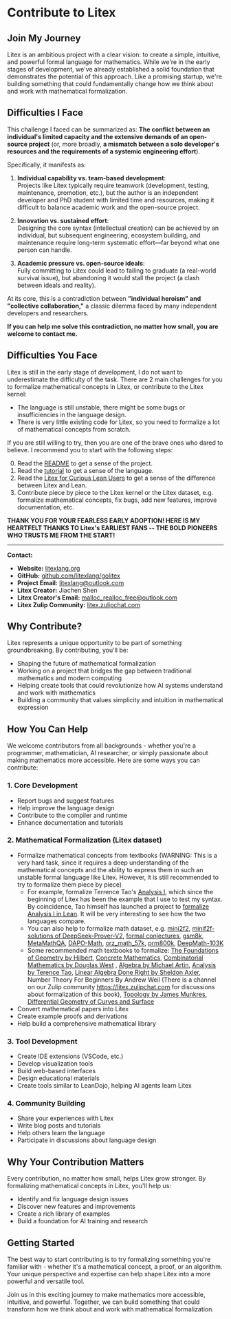 # Contribute to Litex

## Join My Journey

Litex is an ambitious project with a clear vision: to create a simple, intuitive, and powerful formal language for mathematics. While we're in the early stages of development, we've already established a solid foundation that demonstrates the potential of this approach. Like a promising startup, we're building something that could fundamentally change how we think about and work with mathematical formalization.

## Difficulties I Face

This challenge I faced can be summarized as: **The conflict between an individual's limited capacity and the extensive demands of an open-source project** (or, more broadly, **a mismatch between a solo developer's resources and the requirements of a systemic engineering effort**).  

Specifically, it manifests as:  
1. **Individual capability vs. team-based development**:  
   Projects like Litex typically require teamwork (development, testing, maintenance, promotion, etc.), but the author is an independent developer and PhD student with limited time and resources, making it difficult to balance academic work and the open-source project.  

2. **Innovation vs. sustained effort**:  
   Designing the core syntax (intellectual creation) can be achieved by an individual, but subsequent engineering, ecosystem building, and maintenance require long-term systematic effort—far beyond what one person can handle.  

3. **Academic pressure vs. open-source ideals**:  
   Fully committing to Litex could lead to failing to graduate (a real-world survival issue), but abandoning it would stall the project (a clash between ideals and reality).  

At its core, this is a contradiction between **"individual heroism" and "collective collaboration,"** a classic dilemma faced by many independent developers and researchers.

**If you can help me solve this contradiction, no matter how small, you are welcome to contact me.**

## Difficulties You Face

Litex is still in the early stage of development, I do not want to underestimate the difficulty of the task. There are 2 main challenges for you to formalize mathematical concepts in Litex, or contribute to the Litex kernel:

- The language is still unstable, there might be some bugs or insufficiencies in the language design.
- There is very little existing code for Litex, so you need to formalize a lot of mathematical concepts from scratch.

If you are still willing to try, then you are one of the brave ones who dared to believe. I recommend you to start with the following steps:

0. Read the [README](../README.md) to get a sense of the project.
1. Read the [tutorial](../tutorial/tutorial.md) to get a sense of the language.
2. Read the [Litex for Curious Lean Users](../litex_for_curious_lean_users/litex_for_curious_lean_users.md) to get a sense of the difference between Litex and Lean.
3. Contribute piece by piece to the Litex kernel or the Litex dataset, e.g. formalize mathematical concepts, fix bugs, add new features, improve documentation, etc.

**THANK YOU FOR YOUR FEARLESS EARLY ADOPTION! HERE IS MY HEARTFELT THANKS TO Litex's EARLIEST FANS -- THE BOLD PIONEERS WHO TRUSTS ME FROM THE START!**

---  
**Contact:**  
- **Website:** [litexlang.org](https://litexlang.org)  
- **GitHub:** [github.com/litexlang/golitex](https://github.com/litexlang/golitex)
- **Project Email:** litexlang@outlook.com
- **Litex Creator:** Jiachen Shen
- **Litex Creator's Email:** malloc_realloc_free@outlook.com
- **Litex Zulip Community:** [litex.zulipchat.com](https://litex.zulipchat.com)

## Why Contribute?

Litex represents a unique opportunity to be part of something groundbreaking. By contributing, you'll be:
- Shaping the future of mathematical formalization
- Working on a project that bridges the gap between traditional mathematics and modern computing
- Helping create tools that could revolutionize how AI systems understand and work with mathematics
- Building a community that values simplicity and intuition in mathematical expression

## How You Can Help

We welcome contributors from all backgrounds - whether you're a programmer, mathematician, AI researcher, or simply passionate about making mathematics more accessible. Here are some ways you can contribute:

### 1. Core Development
- Report bugs and suggest features
- Help improve the language design
- Contribute to the compiler and runtime
- Enhance documentation and tutorials

### 2. Mathematical Formalization (Litex dataset)
- Formalize mathematical concepts from textbooks (WARNING: This is a very hard task, since it requires a deep understanding of the mathematical concepts and the ability to express them in such an unstable formal language like Litex. However, it is still recommended to try to formalize them piece by piece)
    - For example, formalize Terrence Tao's [Analysis I](https://tiu-edu.uz/media/books/2024/05/28/1664976801.pdf), which since the beginning of Litex has been the example that I use to test my syntax. By coincidence, Tao himself has launched a project to [formalize Analysis I in Lean](https://github.com/teorth/analysis). It will be very interesting to see how the two languages compare.
    - You can also help to formalize math dataset, e.g. [mini2f2](https://huggingface.co/datasets/cat-searcher/minif2f-lean4), [minif2f-solutions of DeepSeek-Prover-V2](https://github.com/deepseek-ai/DeepSeek-Prover-V2), [formal conjectures](https://github.com/google-deepmind/formal-conjectures), [gsm8k](https://huggingface.co/datasets/openai/gsm8k), [MetaMathQA](https://huggingface.co/datasets/meta-math/MetaMathQA), [DAPO-Math](https://huggingface.co/datasets/YouJiacheng/DAPO-Math-17k-dedup), [orz_math_57k](https://huggingface.co/datasets/Open-Reasoner-Zero/orz_math_57k_collection), [prm800k](https://huggingface.co/datasets/tasksource/PRM800K), [DeepMath-103K](https://arxiv.org/html/2504.11456v1)
    - Some recommended math textbooks to formalize: [The Foundations of Geometry by Hilbert](https://math.berkeley.edu/~wodzicki/160/Hilbert.pdf), [Concrete Mathematics](https://seriouscomputerist.atariverse.com/media/pdf/book/Concrete%20Mathematics.pdf), [Combinatorial Mathematics by Douglas West](https://dokumen.pub/combinatorial-mathematics-1107058589-9781107058583.html) , [Algebra by Michael Artin](https://gregoryberry.net/wp-content/uploads/2024/01/Artin-Algebra.pdf), [Analysis by Terence Tao](https://tiu-edu.uz/media/books/2024/05/28/1664976801.pdf), [Linear Algebra Done Right by Sheldon Axler](https://linear.axler.net/LADR4e.pdf), Number Theory For Beginners By Andrew Weil (There is a channel on our Zulip community https://litex.zulipchat.com for discussions about formalization of this book), [Topology by James Munkres](https://eclass.uoa.gr/modules/document/file.php/MATH707/James%20R.%20Munkres%20Topology%20%20Prentice%20Hall%2C%20Incorporated%2C%202000%20by%20James%20R.%20Munkres%20%28z-lib.org%29.pdf), [Differential Geometry of Curves and Surface](https://docenti.ing.unipi.it/griff/files/dC.pdf)
- Convert mathematical papers into Litex
- Create example proofs and derivations
- Help build a comprehensive mathematical library

### 3. Tool Development
- Create IDE extensions (VSCode, etc.)
- Develop visualization tools
- Build web-based interfaces
- Design educational materials
- Create tools similar to LeanDojo, helping AI agents learn Litex

### 4. Community Building
- Share your experiences with Litex
- Write blog posts and tutorials
- Help others learn the language
- Participate in discussions about language design

## Why Your Contribution Matters

Every contribution, no matter how small, helps Litex grow stronger. By formalizing mathematical concepts in Litex, you'll help us:
- Identify and fix language design issues
- Discover new features and improvements
- Create a rich library of examples
- Build a foundation for AI training and research

## Getting Started

The best way to start contributing is to try formalizing something you're familiar with - whether it's a mathematical concept, a proof, or an algorithm. Your unique perspective and expertise can help shape Litex into a more powerful and versatile tool.

Join us in this exciting journey to make mathematics more accessible, intuitive, and powerful. Together, we can build something that could transform how we think about and work with mathematical formalization.


